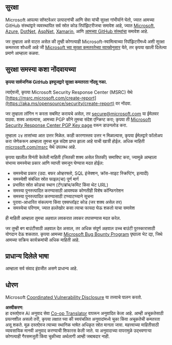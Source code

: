 <!--
CO_OP_TRANSLATOR_METADATA:
{
  "original_hash": "2d33a71bed73d6daee78e2d473ece975",
  "translation_date": "2025-07-09T06:52:26+00:00",
  "source_file": "SECURITY.md",
  "language_code": "mr"
}
-->
## सुरक्षा

Microsoft आपल्या सॉफ्टवेअर उत्पादनांची आणि सेवा यांची सुरक्षा गांभीर्याने घेतो, ज्यात आमच्या GitHub संस्थांद्वारे व्यवस्थापित सर्व स्रोत कोड रिपॉझिटरीजचा समावेश आहे, ज्यात [Microsoft](https://github.com/microsoft), [Azure](https://github.com/Azure), [DotNet](https://github.com/dotnet), [AspNet](https://github.com/aspnet), [Xamarin](https://github.com/xamarin), आणि [आमच्या GitHub संस्थांचा](https://opensource.microsoft.com/) समावेश आहे.

जर तुम्हाला असे वाटत असेल की तुम्ही कोणत्याही Microsoft-स्वामित्वाच्या रिपॉझिटरीमध्ये अशी सुरक्षा कमतरता शोधली आहे जी [Microsoft च्या सुरक्षा कमतरतेच्या व्याख्येनुसार](https://aka.ms/opensource/security/definition) येते, तर कृपया खाली दिलेल्या प्रमाणे आम्हाला कळवा.

## सुरक्षा समस्या कशा नोंदवायच्या

**कृपया सार्वजनिक GitHub इश्यूजद्वारे सुरक्षा कमतरता नोंदवू नका.**

त्याऐवजी, कृपया Microsoft Security Response Center (MSRC) येथे [https://msrc.microsoft.com/create-report](https://aka.ms/opensource/security/create-report) वर नोंदवा.

जर तुम्हाला लॉगिन न करता सबमिट करायचे असेल, तर [secure@microsoft.com](mailto:secure@microsoft.com) या ईमेलवर पाठवा. शक्य असल्यास, आमच्या PGP कीने तुमचा संदेश एन्क्रिप्ट करा; कृपया ती [Microsoft Security Response Center PGP Key page](https://aka.ms/opensource/security/pgpkey) वरून डाउनलोड करा.

तुम्हाला २४ तासांच्या आत उत्तर मिळेल. काही कारणास्तव उत्तर न मिळाल्यास, कृपया ईमेलद्वारे फॉलोअप करा जेणेकरून आम्हाला तुमचा मूळ संदेश प्राप्त झाला आहे याची खात्री होईल. अधिक माहिती [microsoft.com/msrc](https://aka.ms/opensource/security/msrc) येथे उपलब्ध आहे.

कृपया खालील विनंती केलेली माहिती (जितकी शक्य असेल तितकी) समाविष्ट करा, ज्यामुळे आम्हाला संभाव्य समस्येचा प्रकार आणि व्याप्ती समजून घेण्यास मदत होईल:

  * समस्येचा प्रकार (उदा. बफर ओव्हरफ्लो, SQL इंजेक्शन, क्रॉस-साइट स्क्रिप्टिंग, इत्यादी)
  * समस्येशी संबंधित स्रोत फाइल(चा) पूर्ण मार्ग
  * प्रभावित स्रोत कोडचा स्थान (टॅग/ब्रांच/कमिट किंवा थेट URL)
  * समस्या पुनरुत्पादित करण्यासाठी आवश्यक कोणतीही विशेष कॉन्फिगरेशन
  * समस्या पुनरुत्पादित करण्यासाठी टप्प्याटप्प्याने सूचना
  * पुरावा-आधारित संकल्पना किंवा एक्सप्लॉइट कोड (जर शक्य असेल तर)
  * समस्येचा परिणाम, ज्यात हल्लेखोर कसा त्याचा फायदा घेऊ शकतो याचा समावेश

ही माहिती आम्हाला तुमचा अहवाल लवकरात लवकर तपासण्यास मदत करेल.

जर तुम्ही बग बाउंटीसाठी अहवाल देत असाल, तर अधिक संपूर्ण अहवाल उच्च बाउंटी पुरस्कारासाठी योगदान देऊ शकतात. कृपया आमच्या [Microsoft Bug Bounty Program](https://aka.ms/opensource/security/bounty) पृष्ठाला भेट द्या, जिथे आमच्या सक्रिय कार्यक्रमांची अधिक माहिती आहे.

## प्राधान्य दिलेले भाषा

आम्हाला सर्व संवाद इंग्रजीत असणे प्राधान्य आहे.

## धोरण

Microsoft [Coordinated Vulnerability Disclosure](https://aka.ms/opensource/security/cvd) या तत्त्वाचे पालन करतो.

**अस्वीकरण**:  
हा दस्तऐवज AI अनुवाद सेवा [Co-op Translator](https://github.com/Azure/co-op-translator) वापरून अनुवादित केला आहे. आम्ही अचूकतेसाठी प्रयत्नशील असलो तरी, कृपया लक्षात घ्या की स्वयंचलित अनुवादांमध्ये चुका किंवा अचूकतेची कमतरता असू शकते. मूळ दस्तऐवज त्याच्या स्थानिक भाषेत अधिकृत स्रोत मानला जावा. महत्त्वाच्या माहितीसाठी व्यावसायिक मानवी अनुवाद करण्याची शिफारस केली जाते. या अनुवादाच्या वापरामुळे उद्भवणाऱ्या कोणत्याही गैरसमजुती किंवा चुकीच्या अर्थलागी आम्ही जबाबदार नाही.